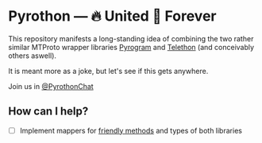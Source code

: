 # Pyrothon — 🔥 United 🔽 Forever

This repository manifests a long-standing idea of combining the two rather similar MTProto 
wrapper libraries [Pyrogram](https://github.com/pyrogram/pyrogram) and [Telethon](https://github.com/lonamiwebs/telethon) (and conceivably others aswell).

It is meant more as a joke, but let's see if this gets anywhere.

Join us in [@PyrothonChat](https://t.me/PyrothonChat)

## How can I help?

- [ ] Implement mappers for [friendly methods](https://github.com/autogram/Pyrothon/blob/main/pyrothon/methods.py) and types of both libraries

